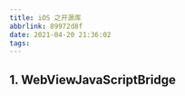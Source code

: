 ```yaml
---
title: iOS 之开源库
abbrlink: 89972d8f
date: 2021-04-20 21:36:02
tags:
---
```


## 1. WebViewJavaScriptBridge
